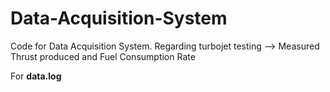 # Data-Acquisition-System

Code for Data Acquisition System. Regarding turbojet testing --> Measured Thrust produced and Fuel Consumption Rate

For **data.log**
